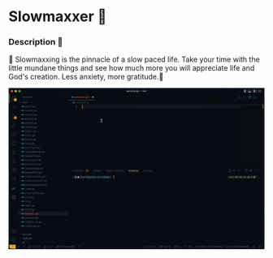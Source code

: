 # Slowmaxxer 👻

### Description 📜

🐢 Slowmaxxing is the pinnacle of a slow paced life.
Take your time with the little mundane things and see how much more you will appreciate life and God's creation. Less anxiety, more gratitude.🚶

![Welcome to my github repo](https://github.com/kislow/kislow/blob/main/codeHello.gif)

<!--
**kislow/kislow** is a ✨ _special_ ✨ repository because its `README.md` (this file) appears on your GitHub profile.

Here are some ideas to get you started:

- 🔭 I’m currently working on ...
- 🌱 I’m currently learning ...
- 👯 I’m looking to collaborate on ...
- 🤔 I’m looking for help with ...
- 💬 Ask me about ...
- 📫 How to reach me: ...
- 😄 Pronouns: ...
- ⚡ Fun fact: ...
-->

